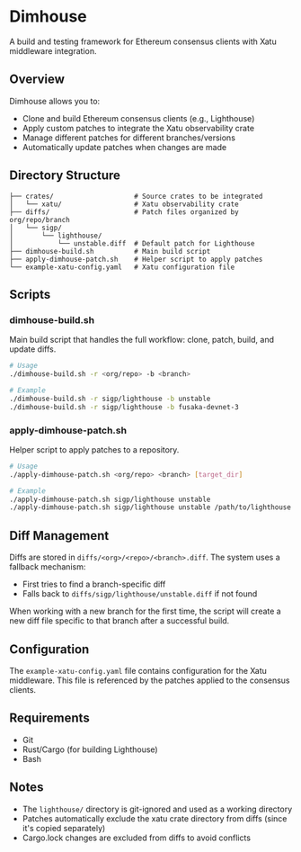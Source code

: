 # Dimhouse

A build and testing framework for Ethereum consensus clients with Xatu middleware integration.

## Overview

Dimhouse allows you to:
- Clone and build Ethereum consensus clients (e.g., Lighthouse)
- Apply custom patches to integrate the Xatu observability crate
- Manage different patches for different branches/versions
- Automatically update patches when changes are made

## Directory Structure

```
├── crates/                    # Source crates to be integrated
│   └── xatu/                  # Xatu observability crate
├── diffs/                     # Patch files organized by org/repo/branch
│   └── sigp/
│       └── lighthouse/
│           └── unstable.diff  # Default patch for Lighthouse
├── dimhouse-build.sh          # Main build script
├── apply-dimhouse-patch.sh    # Helper script to apply patches
└── example-xatu-config.yaml   # Xatu configuration file
```

## Scripts

### dimhouse-build.sh

Main build script that handles the full workflow: clone, patch, build, and update diffs.

```bash
# Usage
./dimhouse-build.sh -r <org/repo> -b <branch>

# Example
./dimhouse-build.sh -r sigp/lighthouse -b unstable
./dimhouse-build.sh -r sigp/lighthouse -b fusaka-devnet-3
```

### apply-dimhouse-patch.sh

Helper script to apply patches to a repository.

```bash
# Usage
./apply-dimhouse-patch.sh <org/repo> <branch> [target_dir]

# Example
./apply-dimhouse-patch.sh sigp/lighthouse unstable
./apply-dimhouse-patch.sh sigp/lighthouse unstable /path/to/lighthouse
```

## Diff Management

Diffs are stored in `diffs/<org>/<repo>/<branch>.diff`. The system uses a fallback mechanism:
- First tries to find a branch-specific diff
- Falls back to `diffs/sigp/lighthouse/unstable.diff` if not found

When working with a new branch for the first time, the script will create a new diff file specific to that branch after a successful build.

## Configuration

The `example-xatu-config.yaml` file contains configuration for the Xatu middleware. This file is referenced by the patches applied to the consensus clients.

## Requirements

- Git
- Rust/Cargo (for building Lighthouse)
- Bash

## Notes

- The `lighthouse/` directory is git-ignored and used as a working directory
- Patches automatically exclude the xatu crate directory from diffs (since it's copied separately)
- Cargo.lock changes are excluded from diffs to avoid conflicts
